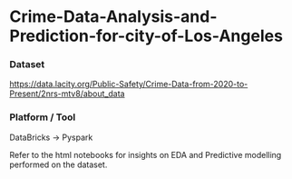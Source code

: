# Crime-Data-Analysis-and-Prediction-for-city-of-Los-Angeles

### Dataset
https://data.lacity.org/Public-Safety/Crime-Data-from-2020-to-Present/2nrs-mtv8/about_data

### Platform / Tool
DataBricks -> Pyspark

Refer to the html notebooks for insights on EDA and Predictive modelling performed on the dataset.


